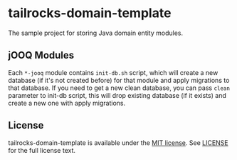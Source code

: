 # tailrocks-domain-template

The sample project for storing Java domain entity modules.

## jOOQ Modules

Each `*-jooq` module contains `init-db.sh` script, which will create a new database (if it's not created before) for
that module and apply migrations to that database. If you need to get a new clean database, you can pass `clean`
parameter to init-db script, this will drop existing database (if it exists) and create a new one with apply migrations.

## License

tailrocks-domain-template is available under the [MIT license](https://opensource.org/licenses/MIT).
See [LICENSE](LICENSE) for the full license text.
